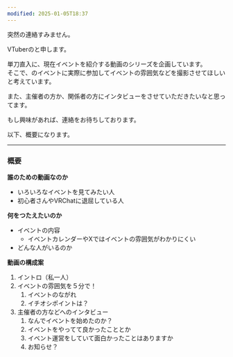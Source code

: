 ```yaml
---
modified: 2025-01-05T18:37
---
```

  

  

突然の連絡すみません。

VTuberのと申します。

単刀直入に、現在イベントを紹介する動画のシリーズを企画しています。  
そこで、のイベントに実際に参加してイベントの雰囲気などを撮影させてほしいと考えています。  

また、主催者の方か、関係者の方にインタビューをさせていただきたいなと思ってます。

もし興味があれば、連絡をお待ちしております。

以下、概要になります。

  

  

---

  

### 概要

**誰のための動画なのか**

- いろいろなイベントを見てみたい人
- 初心者さんやVRChatに退屈している人

  

**何をつたえたいのか**

- イベントの内容
    - イベントカレンダーやXではイベントの雰囲気がわかりにくい
- どんな人がいるのか

  

**動画の構成案**

1. イントロ（私一人）
2. イベントの雰囲気を５分で！
    1. イベントのながれ
    2. イチオシポイントは？
3. 主催者の方などへのインタビュー
    1. なんでイベントを始めたのか？
    2. イベントをやってて良かったこととか
    3. イベント運営をしていて面白かったことはありますか
    4. お知らせ？